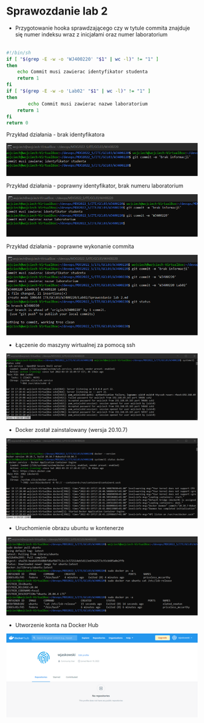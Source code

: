# Sprawozdanie lab 2

* Przygotowanie hooka sprawdzającego czy w tytule commita znajduje się numer indeksu wraz z inicjałami oraz numer laboratorium

```sh

#!/bin/sh
if [ "$(grep -E -w -o 'WJ400220' "$1" | wc -l)" != "1" ]
then
	echo Commit musi zawierac identyfikator studenta
	return 1
fi
if [ "$(grep -E -w -o 'Lab02' "$1" | wc -l)" != "1" ]
then
        echo Commit musi zawierac nazwe laboratorium
	return 1
fi
return 0

```

Przykład działania - brak identyfikatora

![](image-20220319210610573.png)

Przykład działania - poprawny identyfikator, brak numeru laboratorium

![](image-20220319210625196.png)

Przykład działania - poprawne wykonanie commita

![image-20220319210650151](image-20220319210650151.png)

* Łączenie do maszyny wirtualnej za pomocą ssh

![image-20220319210920429](image-20220319210920429.png)

* Docker został zainstalowany (wersja 20.10.7)

![image-20220319211131481](image-20220319211131481.png)

* Uruchomienie obrazu ubuntu w kontenerze

![](image-20220319212132400.png)

* Utworzenie konta na Docker Hub

![image-20220319213059646](image-20220319213059646.png)